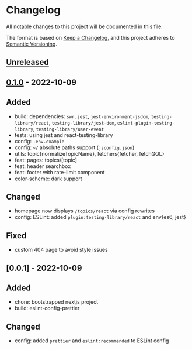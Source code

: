 # Changelog
All notable changes to this project will be documented in this file.

The format is based on [Keep a Changelog](https://keepachangelog.com/en/1.0.0/),
and this project adheres to [Semantic Versioning](https://semver.org/spec/v2.0.0.html).

## [Unreleased]

## [0.1.0] - 2022-10-09
## Added
- build: dependencies: `swr`, `jest`, `jest-environment-jsdom`,
  `testing-library/react`, `testing-library/jest-dom`,
  `eslint-plugin-testing-library`, `testing-library/user-event`
- tests: using jest and react-testing-library
- config: `.env.example`
- config: `~/` absolute paths support (`jsconfig.json`)
- utils: topic{normalizeTopicName}, fetchers{fetcher, fetchGQL}
- feat: pages: topics/[topic]
- feat: header searchbox
- feat: footer with rate-limit component
- color-scheme: dark support

## Changed
- homepage now displays `/topics/react` via config rewrites
- config: ESLint: added `plugin:testing-library/react` and env{es6, jest}

## Fixed
- custom 404 page to avoid style issues

## [0.0.1] - 2022-10-09
## Added
- chore: bootstrapped nextjs project
- build: eslint-config-prettier

## Changed
- config: added `prettier` and `eslint:recommended` to ESLint config

[Unreleased]: https://github.com/noeldelgado/gh-topic-explorer/compare/v0.1.0...HEAD
[0.1.0]: https://github.com/noeldelgado/gh-topic-explorer/compare/v0.0.1...v0.1.0
